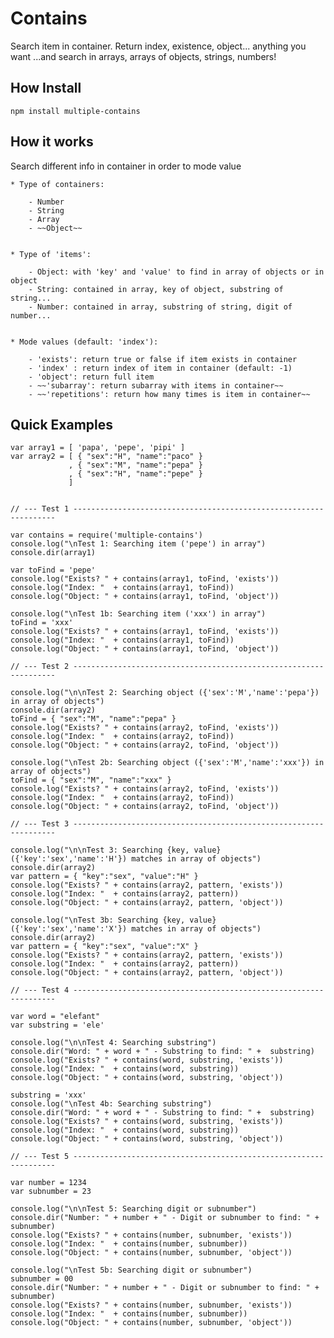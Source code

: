
# Contains

Search item in container. Return index, existence, object... anything you want
...and search in arrays, arrays of objects, strings, numbers!

## How Install

	npm install multiple-contains

## How it works

Search different info in container in order to mode value

	* Type of containers:

		- Number
		- String
		- Array
		- ~~Object~~


	* Type of 'items':

		- Object: with 'key' and 'value' to find in array of objects or in object
		- String: contained in array, key of object, substring of string...
		- Number: contained in array, substring of string, digit of number...


	* Mode values (default: 'index'):

		- 'exists': return true or false if item exists in container
		- 'index' : return index of item in container (default: -1)
		- 'object': return full item
		- ~~'subarray': return subarray with items in container~~
		- ~~'repetitions': return how many times is item in container~~


## Quick Examples

```
var array1 = [ 'papa', 'pepe', 'pipi' ]
var array2 = [ { "sex":"H", "name":"paco" }
             , { "sex":"M", "name":"pepa" }
             , { "sex":"H", "name":"pepe" }
             ]


// --- Test 1 ------------------------------------------------------------------

var contains = require('multiple-contains')
console.log("\nTest 1: Searching item ('pepe') in array")
console.dir(array1)

var toFind = 'pepe'
console.log("Exists? " + contains(array1, toFind, 'exists'))
console.log("Index: "  + contains(array1, toFind))
console.log("Object: " + contains(array1, toFind, 'object'))

console.log("\nTest 1b: Searching item ('xxx') in array")
toFind = 'xxx'
console.log("Exists? " + contains(array1, toFind, 'exists'))
console.log("Index: "  + contains(array1, toFind))
console.log("Object: " + contains(array1, toFind, 'object'))

// --- Test 2 ------------------------------------------------------------------

console.log("\n\nTest 2: Searching object ({'sex':'M','name':'pepa'}) in array of objects")
console.dir(array2)
toFind = { "sex":"M", "name":"pepa" }
console.log("Exists? " + contains(array2, toFind, 'exists'))
console.log("Index: "  + contains(array2, toFind))
console.log("Object: " + contains(array2, toFind, 'object'))

console.log("\nTest 2b: Searching object ({'sex':'M','name':'xxx'}) in array of objects")
toFind = { "sex":"M", "name":"xxx" }
console.log("Exists? " + contains(array2, toFind, 'exists'))
console.log("Index: "  + contains(array2, toFind))
console.log("Object: " + contains(array2, toFind, 'object'))

// --- Test 3 ------------------------------------------------------------------

console.log("\n\nTest 3: Searching {key, value} ({'key':'sex','name':'H'}) matches in array of objects")
console.dir(array2)
var pattern = { "key":"sex", "value":"H" }
console.log("Exists? " + contains(array2, pattern, 'exists'))
console.log("Index: "  + contains(array2, pattern))
console.log("Object: " + contains(array2, pattern, 'object'))

console.log("\nTest 3b: Searching {key, value} ({'key':'sex','name':'X'}) matches in array of objects")
console.dir(array2)
var pattern = { "key":"sex", "value":"X" }
console.log("Exists? " + contains(array2, pattern, 'exists'))
console.log("Index: "  + contains(array2, pattern))
console.log("Object: " + contains(array2, pattern, 'object'))

// --- Test 4 ------------------------------------------------------------------

var word = "elefant"
var substring = 'ele'

console.log("\n\nTest 4: Searching substring")
console.dir("Word: " + word + " - Substring to find: " +  substring)
console.log("Exists? " + contains(word, substring, 'exists'))
console.log("Index: "  + contains(word, substring))
console.log("Object: " + contains(word, substring, 'object'))

substring = 'xxx'
console.log("\nTest 4b: Searching substring")
console.dir("Word: " + word + " - Substring to find: " +  substring)
console.log("Exists? " + contains(word, substring, 'exists'))
console.log("Index: "  + contains(word, substring))
console.log("Object: " + contains(word, substring, 'object'))

// --- Test 5 ------------------------------------------------------------------

var number = 1234
var subnumber = 23

console.log("\n\nTest 5: Searching digit or subnumber")
console.dir("Number: " + number + " - Digit or subnumber to find: " +  subnumber)
console.log("Exists? " + contains(number, subnumber, 'exists'))
console.log("Index: "  + contains(number, subnumber))
console.log("Object: " + contains(number, subnumber, 'object'))

console.log("\nTest 5b: Searching digit or subnumber")
subnumber = 00
console.dir("Number: " + number + " - Digit or subnumber to find: " +  subnumber)
console.log("Exists? " + contains(number, subnumber, 'exists'))
console.log("Index: "  + contains(number, subnumber))
console.log("Object: " + contains(number, subnumber, 'object'))
```
